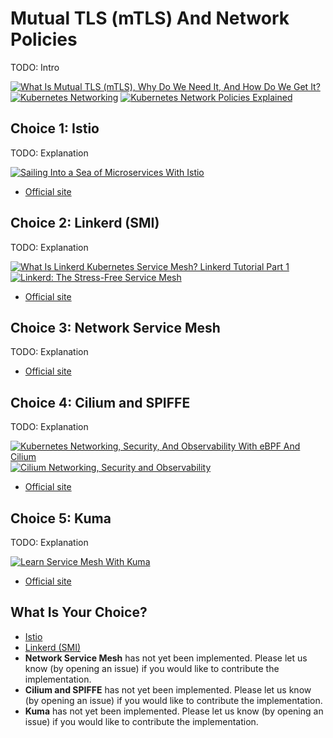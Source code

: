 # Mutual TLS (mTLS) And Network Policies

TODO: Intro

[![What Is Mutual TLS (mTLS), Why Do We Need It, And How Do We Get It?](https://img.youtube.com/vi/b38k2GiLDdc/0.jpg)](https://youtu.be/b38k2GiLDdc)
[![Kubernetes Networking](https://img.youtube.com/vi/3G3BNMTx3bE/0.jpg)](https://youtu.be/3G3BNMTx3bE)
[![Kubernetes Network Policies Explained](https://img.youtube.com/vi/18FEA5xXBGY/0.jpg)](https://youtu.be/18FEA5xXBGY)

## Choice 1: Istio

TODO: Explanation

[![Sailing Into a Sea of Microservices With Istio](https://img.youtube.com/vi/W3K2Ufng8Zg/0.jpg)](https://youtu.be/W3K2Ufng8Zg)
* [Official site](https://istio.io)

## Choice 2: Linkerd (SMI)

TODO: Explanation

[![What Is Linkerd Kubernetes Service Mesh? Linkerd Tutorial Part 1](https://img.youtube.com/vi/mDC3KA_6vfg/0.jpg)](https://youtu.be/mDC3KA_6vfg)
[![Linkerd: The Stress-Free Service Mesh](https://img.youtube.com/vi/iCvw3YFNw0E/0.jpg)](https://youtu.be/iCvw3YFNw0E)
* [Official site](https://linkerd.io)

## Choice 3: Network Service Mesh

TODO: Explanation

* [Official site](https://networkservicemesh.io)

## Choice 4: Cilium and SPIFFE

TODO: Explanation

[![Kubernetes Networking, Security, And Observability With eBPF And Cilium](https://img.youtube.com/vi/sfhRFtYbuyo/0.jpg)](https://youtu.be/sfhRFtYbuyo)
[![Cilium Networking, Security and Observability](https://img.youtube.com/vi/8sSnPI619u4/0.jpg)](https://youtu.be/8sSnPI619u4)
* [Official site](https://cilium.io)

## Choice 5: Kuma

TODO: Explanation

[![Learn Service Mesh With Kuma](https://img.youtube.com/vi/PnD_PHfoN_o/0.jpg)](https://youtu.be/PnD_PHfoN_o)
* [Official site](https://kuma.io)

## What Is Your Choice?

* [Istio](istio.md)
* [Linkerd (SMI)](linkerd.md)
* **Network Service Mesh** has not yet been implemented. Please let us know (by opening an issue) if you would like to contribute the implementation.
* **Cilium and SPIFFE** has not yet been implemented. Please let us know (by opening an issue) if you would like to contribute the implementation.
* **Kuma** has not yet been implemented. Please let us know (by opening an issue) if you would like to contribute the implementation.
